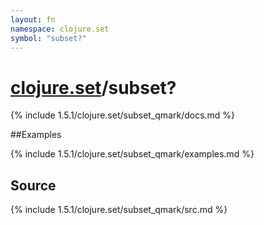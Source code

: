 ```yaml
---
layout: fn
namespace: clojure.set
symbol: "subset?"
---
```


# [clojure.set](../)/subset?

{% include 1.5.1/clojure.set/subset_qmark/docs.md %}

##Examples

{% include 1.5.1/clojure.set/subset_qmark/examples.md %}
## Source
{% include 1.5.1/clojure.set/subset_qmark/src.md %}

